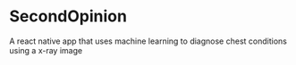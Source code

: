 # SecondOpinion
A react native app that uses machine learning to diagnose chest conditions using a x-ray image
